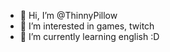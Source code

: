- 👋 Hi, I’m @ThinnyPillow
- 👀 I’m interested in games, twitch
- 🌱 I’m currently learning english :D 

<!---
ThinnyPillow/ThinnyPillow is a ✨ special ✨ repository because its `README.md` (this file) appears on your GitHub profile.
You can click the Preview link to take a look at your changes.
--->
